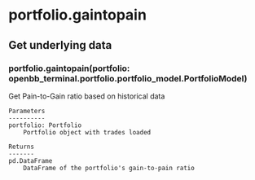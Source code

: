 # portfolio.gaintopain

## Get underlying data 
### portfolio.gaintopain(portfolio: openbb_terminal.portfolio.portfolio_model.PortfolioModel)

Get Pain-to-Gain ratio based on historical data

    Parameters
    ----------
    portfolio: Portfolio
        Portfolio object with trades loaded

    Returns
    -------
    pd.DataFrame
        DataFrame of the portfolio's gain-to-pain ratio
